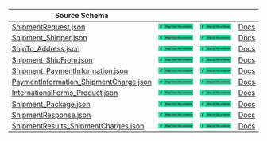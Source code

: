 | Source Schema                                                                                                                                                     |                                                                                                                                                                                                                                                                                                                                                            |                                                                                                                                                                                                                                                                                                                                                      |                                              |
| ----------------------------------------------------------------------------------------------------------------------------------------------------------------- | ---------------------------------------------------------------------------------------------------------------------------------------------------------------------------------------------------------------------------------------------------------------------------------------------------------------------------------------------------------- | ---------------------------------------------------------------------------------------------------------------------------------------------------------------------------------------------------------------------------------------------------------------------------------------------------------------------------------------------------- | -------------------------------------------- |
| [ShipmentRequest.json](https://raw.githubusercontent.com/Stedi/registry/main/schemas/ups/shipment/1.0.1/ShipmentRequest.json)                                     | [![Map from this schema](/images/MapFromThisSchema.svg)](https://stedi.com/app/mappings/import?name=Mapping%20from%20Ups%20shipment's%20ShipmentRequest%20schema&referrer=registry-repo&source_json_schema=https://raw.githubusercontent.com/Stedi/registry/main/schemas/ups/shipment/1.0.1/ShipmentRequest.json)                                     | [![Map to this schema](/images/MapToThisSchema.svg)](https://stedi.com/app/mappings/import?name=Mapping%20to%20Ups%20shipment's%20ShipmentRequest%20schema&referrer=registry-repo&target_json_schema=https://raw.githubusercontent.com/Stedi/registry/main/schemas/ups/shipment/1.0.1/ShipmentRequest.json)                                     | [Docs](https://www.ups.com/upsdeveloperkit/) |
| [Shipment_Shipper.json](https://raw.githubusercontent.com/Stedi/registry/main/schemas/ups/shipment/1.0.1/Shipment_Shipper.json)                                   | [![Map from this schema](/images/MapFromThisSchema.svg)](https://stedi.com/app/mappings/import?name=Mapping%20from%20Ups%20shipment's%20Shipment_Shipper%20schema&referrer=registry-repo&source_json_schema=https://raw.githubusercontent.com/Stedi/registry/main/schemas/ups/shipment/1.0.1/Shipment_Shipper.json)                                   | [![Map to this schema](/images/MapToThisSchema.svg)](https://stedi.com/app/mappings/import?name=Mapping%20to%20Ups%20shipment's%20Shipment_Shipper%20schema&referrer=registry-repo&target_json_schema=https://raw.githubusercontent.com/Stedi/registry/main/schemas/ups/shipment/1.0.1/Shipment_Shipper.json)                                   | [Docs](https://www.ups.com/upsdeveloperkit/) |
| [ShipTo_Address.json](https://raw.githubusercontent.com/Stedi/registry/main/schemas/ups/shipment/1.0.1/ShipTo_Address.json)                                       | [![Map from this schema](/images/MapFromThisSchema.svg)](https://stedi.com/app/mappings/import?name=Mapping%20from%20Ups%20shipment's%20ShipTo_Address%20schema&referrer=registry-repo&source_json_schema=https://raw.githubusercontent.com/Stedi/registry/main/schemas/ups/shipment/1.0.1/ShipTo_Address.json)                                       | [![Map to this schema](/images/MapToThisSchema.svg)](https://stedi.com/app/mappings/import?name=Mapping%20to%20Ups%20shipment's%20ShipTo_Address%20schema&referrer=registry-repo&target_json_schema=https://raw.githubusercontent.com/Stedi/registry/main/schemas/ups/shipment/1.0.1/ShipTo_Address.json)                                       | [Docs](https://www.ups.com/upsdeveloperkit/) |
| [Shipment_ShipFrom.json](https://raw.githubusercontent.com/Stedi/registry/main/schemas/ups/shipment/1.0.1/Shipment_ShipFrom.json)                                 | [![Map from this schema](/images/MapFromThisSchema.svg)](https://stedi.com/app/mappings/import?name=Mapping%20from%20Ups%20shipment's%20Shipment_ShipFrom%20schema&referrer=registry-repo&source_json_schema=https://raw.githubusercontent.com/Stedi/registry/main/schemas/ups/shipment/1.0.1/Shipment_ShipFrom.json)                                 | [![Map to this schema](/images/MapToThisSchema.svg)](https://stedi.com/app/mappings/import?name=Mapping%20to%20Ups%20shipment's%20Shipment_ShipFrom%20schema&referrer=registry-repo&target_json_schema=https://raw.githubusercontent.com/Stedi/registry/main/schemas/ups/shipment/1.0.1/Shipment_ShipFrom.json)                                 | [Docs](https://www.ups.com/upsdeveloperkit/) |
| [Shipment_PaymentInformation.json](https://raw.githubusercontent.com/Stedi/registry/main/schemas/ups/shipment/1.0.1/Shipment_PaymentInformation.json)             | [![Map from this schema](/images/MapFromThisSchema.svg)](https://stedi.com/app/mappings/import?name=Mapping%20from%20Ups%20shipment's%20Shipment_PaymentInformation%20schema&referrer=registry-repo&source_json_schema=https://raw.githubusercontent.com/Stedi/registry/main/schemas/ups/shipment/1.0.1/Shipment_PaymentInformation.json)             | [![Map to this schema](/images/MapToThisSchema.svg)](https://stedi.com/app/mappings/import?name=Mapping%20to%20Ups%20shipment's%20Shipment_PaymentInformation%20schema&referrer=registry-repo&target_json_schema=https://raw.githubusercontent.com/Stedi/registry/main/schemas/ups/shipment/1.0.1/Shipment_PaymentInformation.json)             | [Docs](https://www.ups.com/upsdeveloperkit/) |
| [PaymentInformation_ShipmentCharge.json](https://raw.githubusercontent.com/Stedi/registry/main/schemas/ups/shipment/1.0.1/PaymentInformation_ShipmentCharge.json) | [![Map from this schema](/images/MapFromThisSchema.svg)](https://stedi.com/app/mappings/import?name=Mapping%20from%20Ups%20shipment's%20PaymentInformation_ShipmentCharge%20schema&referrer=registry-repo&source_json_schema=https://raw.githubusercontent.com/Stedi/registry/main/schemas/ups/shipment/1.0.1/PaymentInformation_ShipmentCharge.json) | [![Map to this schema](/images/MapToThisSchema.svg)](https://stedi.com/app/mappings/import?name=Mapping%20to%20Ups%20shipment's%20PaymentInformation_ShipmentCharge%20schema&referrer=registry-repo&target_json_schema=https://raw.githubusercontent.com/Stedi/registry/main/schemas/ups/shipment/1.0.1/PaymentInformation_ShipmentCharge.json) | [Docs](https://www.ups.com/upsdeveloperkit/) |
| [InternationalForms_Product.json](https://raw.githubusercontent.com/Stedi/registry/main/schemas/ups/shipment/1.0.1/InternationalForms_Product.json)               | [![Map from this schema](/images/MapFromThisSchema.svg)](https://stedi.com/app/mappings/import?name=Mapping%20from%20Ups%20shipment's%20InternationalForms_Product%20schema&referrer=registry-repo&source_json_schema=https://raw.githubusercontent.com/Stedi/registry/main/schemas/ups/shipment/1.0.1/InternationalForms_Product.json)               | [![Map to this schema](/images/MapToThisSchema.svg)](https://stedi.com/app/mappings/import?name=Mapping%20to%20Ups%20shipment's%20InternationalForms_Product%20schema&referrer=registry-repo&target_json_schema=https://raw.githubusercontent.com/Stedi/registry/main/schemas/ups/shipment/1.0.1/InternationalForms_Product.json)               | [Docs](https://www.ups.com/upsdeveloperkit/) |
| [Shipment_Package.json](https://raw.githubusercontent.com/Stedi/registry/main/schemas/ups/shipment/1.0.1/Shipment_Package.json)                                   | [![Map from this schema](/images/MapFromThisSchema.svg)](https://stedi.com/app/mappings/import?name=Mapping%20from%20Ups%20shipment's%20Shipment_Package%20schema&referrer=registry-repo&source_json_schema=https://raw.githubusercontent.com/Stedi/registry/main/schemas/ups/shipment/1.0.1/Shipment_Package.json)                                   | [![Map to this schema](/images/MapToThisSchema.svg)](https://stedi.com/app/mappings/import?name=Mapping%20to%20Ups%20shipment's%20Shipment_Package%20schema&referrer=registry-repo&target_json_schema=https://raw.githubusercontent.com/Stedi/registry/main/schemas/ups/shipment/1.0.1/Shipment_Package.json)                                   | [Docs](https://www.ups.com/upsdeveloperkit/) |
| [ShipmentResponse.json](https://raw.githubusercontent.com/Stedi/registry/main/schemas/ups/shipment/1.0.1/ShipmentResponse.json)                                   | [![Map from this schema](/images/MapFromThisSchema.svg)](https://stedi.com/app/mappings/import?name=Mapping%20from%20Ups%20shipment's%20ShipmentResponse%20schema&referrer=registry-repo&source_json_schema=https://raw.githubusercontent.com/Stedi/registry/main/schemas/ups/shipment/1.0.1/ShipmentResponse.json)                                   | [![Map to this schema](/images/MapToThisSchema.svg)](https://stedi.com/app/mappings/import?name=Mapping%20to%20Ups%20shipment's%20ShipmentResponse%20schema&referrer=registry-repo&target_json_schema=https://raw.githubusercontent.com/Stedi/registry/main/schemas/ups/shipment/1.0.1/ShipmentResponse.json)                                   | [Docs](https://www.ups.com/upsdeveloperkit/) |
| [ShipmentResults_ShipmentCharges.json](https://raw.githubusercontent.com/Stedi/registry/main/schemas/ups/shipment/1.0.1/ShipmentResults_ShipmentCharges.json)     | [![Map from this schema](/images/MapFromThisSchema.svg)](https://stedi.com/app/mappings/import?name=Mapping%20from%20Ups%20shipment's%20ShipmentResults_ShipmentCharges%20schema&referrer=registry-repo&source_json_schema=https://raw.githubusercontent.com/Stedi/registry/main/schemas/ups/shipment/1.0.1/ShipmentResults_ShipmentCharges.json)     | [![Map to this schema](/images/MapToThisSchema.svg)](https://stedi.com/app/mappings/import?name=Mapping%20to%20Ups%20shipment's%20ShipmentResults_ShipmentCharges%20schema&referrer=registry-repo&target_json_schema=https://raw.githubusercontent.com/Stedi/registry/main/schemas/ups/shipment/1.0.1/ShipmentResults_ShipmentCharges.json)     | [Docs](https://www.ups.com/upsdeveloperkit/) |
